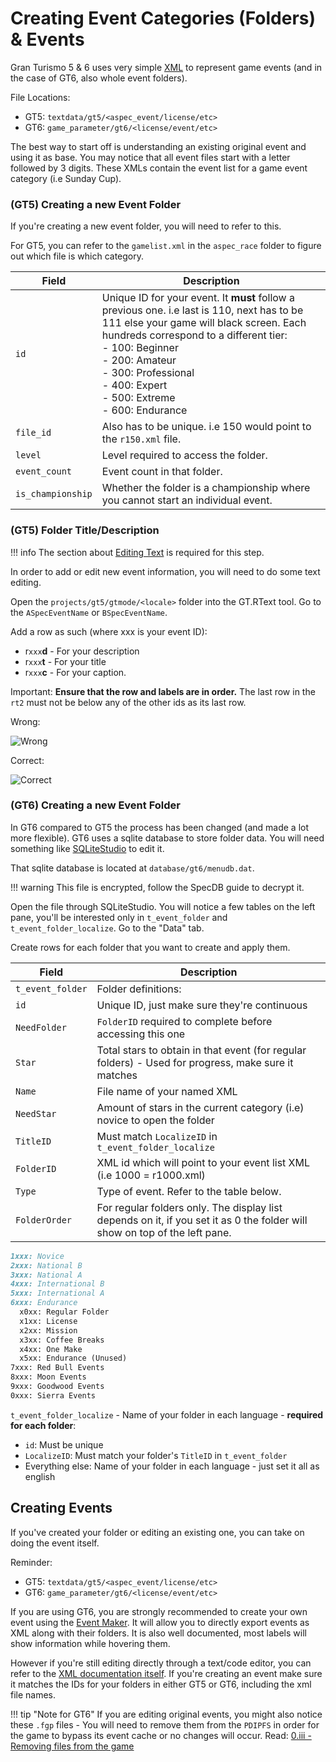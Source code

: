 # Creating Event Categories (Folders) & Events

Gran Turismo 5 & 6 uses very simple [XML](https://en.wikipedia.org/wiki/XML) to represent game events (and in the case of GT6, also whole event folders).

File Locations:

* GT5: `textdata/gt5/<aspec_event/license/etc>`
* GT6: `game_parameter/gt6/<license/event/etc>`

The best way to start off is understanding an existing original event and using it as base. You may notice that all event files start with a letter followed by 3 digits. These XMLs contain the event list for a game event category (i.e Sunday Cup).

### (GT5) Creating a new Event Folder

If you're creating a new event folder, you will need to refer to this.

For GT5, you can refer to the `gamelist.xml` in the `aspec_race` folder to figure out which file is which category.
  

| Field | Description |
| ----- | ----------- |
`id` | Unique ID for your event. It **must** follow a previous one. i.e last is 110, next has to be 111 else your game will black screen. Each hundreds correspond to a different tier:<br>- 100: Beginner<br>- 200: Amateur<br>- 300: Professional<br>- 400: Expert<br>- 500: Extreme<br>- 600: Endurance |
`file_id` | Also has to be unique. i.e 150 would point to the `r150.xml` file. |
`level` | Level required to access the folder. |
`event_count` | Event count in that folder. |
`is_championship` | Whether the folder is a championship where you cannot start an individual event. |

### (GT5) Folder Title/Description

!!! info
    The section about [Editing Text](https://github.com/Nenkai/Gran-Turismo-5-6-Modding-Guides/blob/main/3.%20String%20Editing/String_Editing.md#stringtext-editing) is required for this step.

In order to add or edit new event information, you will need to do some text editing.

Open the `projects/gt5/gtmode/<locale>` folder into the GT.RText tool. Go to the `ASpecEventName` or `BSpecEventName`.

Add a row as such (where xxx is your event ID):

* r`xxx`**d** - For your description
* r`xxx`**t** - For your title
* r`xxx`**c** - For your caption.


Important: **Ensure that the row and labels are in order.** The last row in the `rt2` must not be below any of the other ids as its last row.

Wrong: 

![Wrong](https://cdn.discordapp.com/attachments/776106493110911016/783443866220101642/unknown.png)

Correct:

![Correct](https://cdn.discordapp.com/attachments/776106493110911016/783444140415385621/unknown.png)

### (GT6) Creating a new Event Folder
In GT6 compared to GT5 the process has been changed (and made a lot more flexible). GT6 uses a sqlite database to store folder data. You will need something like [SQLiteStudio](https://sqlitestudio.pl/) to edit it.

That sqlite database is located at `database/gt6/menudb.dat`.

!!! warning
    This file is encrypted, follow the SpecDB guide to decrypt it.

Open the file through SQLiteStudio. You will notice a few tables on the left pane, you'll be interested only in `t_event_folder` and `t_event_folder_localize`.
Go to the "Data" tab.

Create rows for each folder that you want to create and apply them.

| Field | Description |
| ----- | ----------- |
`t_event_folder` | Folder definitions:
`id` | Unique ID, just make sure they're continuous
`NeedFolder` | `FolderID` required to complete before accessing this one
`Star` | Total stars to obtain in that event (for regular folders) - Used for progress, make sure it matches
`Name` | File name of your named XML
`NeedStar` | Amount of stars in the current category (i.e) novice to open the folder
`TitleID` | Must match `LocalizeID` in `t_event_folder_localize`
`FolderID` | XML id which will point to your event list XML (i.e 1000 = r1000.xml)
`Type` | Type of event. Refer to the table below.
`FolderOrder` | For regular folders only. The display list depends on it, if you set it as 0 the folder will show on top of the left pane.

``` markdown title="Type Numbers"
1xxx: Novice
2xxx: National B
3xxx: National A
4xxx: International B
5xxx: International A
6xxx: Endurance
  x0xx: Regular Folder
  x1xx: License
  x2xx: Mission
  x3xx: Coffee Breaks
  x4xx: One Make
  x5xx: Endurance (Unused)
7xxx: Red Bull Events
8xxx: Moon Events
9xxx: Goodwood Events
0xxx: Sierra Events
```

`t_event_folder_localize` - Name of your folder in each language - **required for each folder**:
* `id`: Must be unique
* `LocalizeID`: Must match your folder's `TitleID` in `t_event_folder`
* Everything else: Name of your folder in each language - just set it all as english

## Creating Events

If you've created your folder or editing an existing one, you can take on doing the event itself.

Reminder:

* GT5: `textdata/gt5/<aspec_event/license/etc>`
* GT6: `game_parameter/gt6/<license/event/etc>`

If you are using GT6, you are strongly recommended to create your own event using the [Event Maker](https://github.com/Nenkai/GTEventGenerator/releases). It will allow you to directly export events as XML along with their folders. It is also well documented, most labels will show information while hovering them.

However if you're still editing directly through a text/code editor, you can refer to the [XML documentation itself](https://github.com/Nenkai/GT-File-Specifications-Documentation/tree/master/Docs).
If you're creating an event make sure it matches the IDs for your folders in either GT5 or GT6, including the xml file names.

!!! tip "Note for GT6"
    If you are editing original events, you might also notice these `.fgp` files - You will need to remove them from the `PDIPFS` in order for the game to bypass its event cache or no changes will occur. Read: [0.iii - Removing files from the game](https://github.com/Nenkai/Gran-Turismo-5-6-Modding-Guides/blob/main/0.%20Understanding%20PDIPFS/Understanding_PDIPFS.md#removing_files)
